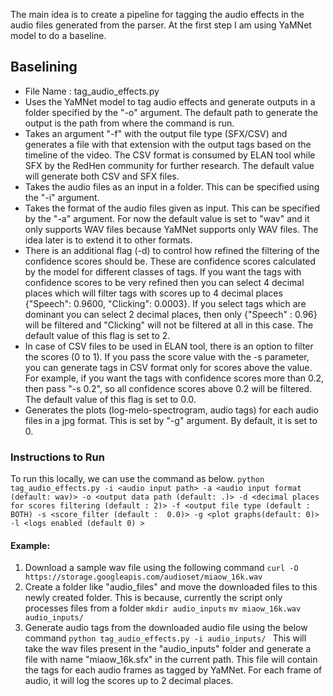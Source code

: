 The main idea is to create a pipeline for tagging the audio effects in the audio files generated from the parser. 
At the first step I am using YaMNet model to do a baseline.

## Baselining
  - File Name : tag_audio_effects.py 
  - Uses the YaMNet model to tag audio effects and generate outputs in a folder specified by the "-o" argument. 
The default path to generate the output is the path from where the command is run.
  - Takes an argument "-f" with the output file type (SFX/CSV) and generates a file with that extension 
with the output tags based on the timeline of the video. The CSV format is consumed by ELAN tool while SFX by the 
RedHen community for further research. The default value will generate both CSV and SFX files.
  - Takes the audio files as an input in a folder. This can be specified using the "-i" argument.
  - Takes the format of the audio files given as input. This can be specified by the "-a" argument. 
For now the default value is set to "wav" and it only supports WAV files because YaMNet supports only WAV files. 
The idea later is to extend it to other formats.
  - There is an additional flag (-d) to control how refined the filtering of the confidence scores should be. 
These are confidence scores calculated by the model for different classes of tags. If you want the tags with confidence 
scores to be very refined then you can select 4 decimal places which will filter tags with scores up to 4 decimal places 
{"Speech": 0.9600, "Clicking": 0.0003}. If you select tags which are dominant you can select 2 decimal places, then only 
{"Speech" : 0.96} will be filtered and "Clicking" will not be filtered at all in this case. The default value of this 
flag is set to 2.
  - In case of CSV files to be used in ELAN tool, there is an option to filter the scores (0 to 1). If you pass the 
score value with the -s parameter, you can generate tags in CSV format only for scores above the value. 
For example, if you want the tags with confidence scores more than 0.2, then pass "-s 0.2", so all confidence scores above 0.2 will be filtered. The default value of this flag is set to 0.0.
  - Generates the plots (log-melo-spectrogram, audio tags) for each audio files in a jpg format. This is set by "-g" argument.
By default, it is set to 0.
  

  ### Instructions to Run 
  To run this locally, we can use the command as below.
  ```python tag_audio_effects.py -i <audio input path> -a <audio input format (default: wav)> -o <output data path (default: .)> -d <decimal places for scores filtering (default : 2)> -f <output file type (default : BOTH) -s <score_filter (default :  0.0)> -g <plot graphs(default: 0)> -l <logs enabled (default 0) >```

  #### Example: 
  1. Download a sample wav file using the following command
    ```curl -O https://storage.googleapis.com/audioset/miaow_16k.wav```
  2. Create a folder like "audio_files" and move the downloaded files to this newly created folder. This is because, 
currently the script only processes files from a folder
    ```mkdir audio_inputs```
    ```mv miaow_16k.wav audio_inputs/```
  3. Generate audio tags from the downloaded audio file using the below command 
    ```python tag_audio_effects.py -i audio_inputs/ ```
This will take the wav files present in the "audio_inputs" folder and generate a file with name "miaow_16k.sfx" in the current path.
This file will contain the tags for each audio frames as tagged by YaMNet. For each frame of audio, it will log the scores up to 2 decimal places.